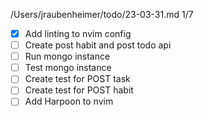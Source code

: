 /Users/jraubenheimer/todo/23-03-31.md
1/7
- [x] Add linting to nvim config
- [ ] Create post habit and post todo api
- [ ] Run mongo instance
- [ ] Test mongo instance
- [ ] Create test for POST task
- [ ] Create test for POST habit
- [ ] Add Harpoon to nvim
